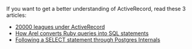 If you want to get a better understanding of ActiveRecord, read
these 3 articles:

- [20000 leagues under ActiveRecord](http://patshaughnessy.net/2014/9/17/20000-leagues-under-activerecord)
- [How Arel converts Ruby queries into SQL statements](http://patshaughnessy.net/2014/9/23/how-arel-converts-ruby-queries-into-sql-statements)
- [Following a SELECT statement through Postgres Internals](http://patshaughnessy.net/2014/10/13/following-a-select-statement-through-postgres-internals)
